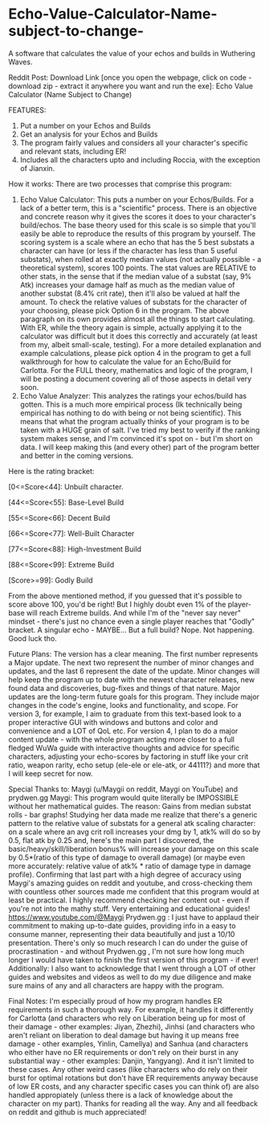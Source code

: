 # Echo-Value-Calculator-Name-subject-to-change-
A software that calculates the value of your echos and builds in Wuthering Waves.

Reddit Post:
Download Link [once you open the webpage, click on code - download zip - extract it anywhere you want and run the exe]: Echo Value Calculator (Name Subject to Change)

FEATURES:
1. Put a number on your Echos and Builds
2. Get an analysis for your Echos and Builds
3. The program fairly values and considers all your character's specific and relevant stats, including ER!
4.  Includes all the characters upto and including Roccia, with the exception of Jianxin.

How it works:
There are two processes that comprise this program:
1. Echo Value Calculator: This puts a number on your Echos/Builds. For a lack of a better term, this is a "scientific" process. There is an objective and concrete reason why it gives the scores it does to your character's build/echos. The base theory used for this scale is so simple that you'll easily be able to reproduce the results of this program by yourself. 
The scoring system is a scale where an echo that has the 5 best substats a character can have (or less if the character has less than 5 useful substats), when rolled at exactly median values (not actually possible - a theoretical system), scores 100 points. The stat values are RELATIVE to other stats, in the sense that if the median value of a substat (say, 9% Atk) increases your damage half as much as the median value of another substat (8.4% crit rate), then it'll also be valued at half the amount. To check the relative values of substats for the character of your choosing, please pick Option 6 in the program. 
The above paragraph on its own provides almost all the things to start calculating. With ER, while the theory again is simple, actually applying it to the calculator was difficult but it does this correctly and accurately (at least from my, albeit small-scale, testing). For a more detailed explanation and example calculations, please pick option 4 in the program to get a full walkthrough for how to calculate the value for an Echo/Build for Carlotta. For the FULL theory, mathematics and logic of the program, I will be posting a document covering all of those aspects in detail very soon.
2. Echo Value Analyzer: This analyzes the ratings your echos/build has gotten. This is a much more empirical process (Ik technically being empirical has nothing to do with being or not being scientific). This means that what the program actually thinks of your program is to be taken with a HUGE grain of salt. I've tried my best to verify if the ranking system makes sense, and I'm convinced it's spot on - but I'm short on data. I will keep making this (and every other) part of the program better and better in the coming versions. 


Here is the rating bracket: 

[0<=Score<44]: Unbuilt character.

[44<=Score<55]: Base-Level Build

[55<=Score<66]:  Decent Build

[66<=Score<77]: Well-Built Character

[77<=Score<88]: High-Investment Build

[88<=Score<99]: Extreme Build

[Score>=99]: Godly Build


From the above mentioned method, if you guessed that it's possible to score above 100, you'd be right! 
But I highly doubt even 1% of the player-base will reach Extreme builds. And while I'm of the "never say never" mindset - there's just no chance even a single player reaches that "Godly" bracket. A singular echo - MAYBE... But a full build? Nope. Not happening. Good luck tho. 

Future Plans: 
The version has a clear meaning. The first number represents a Major update. The next two represent the number of minor changes and updates, and the last 6 represent the date of the update.
Minor changes will help keep the program up to date with the newest character releases, new found data and discoveries, bug-fixes and things of that nature.
Major updates are the long-term future goals for this program. They include major changes in the code's engine, looks and functionality, and scope. For version 3, for example, I aim to graduate from this text-based look to a proper interactive GUI with windows and buttons and color and convenience and a LOT of QoL etc. For version 4, I plan to do a major content update - with the whole program acting more closer to a full fledged WuWa guide with interactive thoughts and advice for specific characters, adjusting your echo-scores by factoring in stuff like your crit ratio, weapon rarity, echo setup (ele-ele or ele-atk, or 44111?) and more that I will keep secret for now. 

Special Thanks to: Maygi (u/Maygii on reddit, Maygi on YouTube) and prydwen.gg
Maygi: This program would quite literally be IMPOSSIBLE without her mathematical guides. The reason: Gains from median substat rolls - bar graphs! Studying her data made me realize that there's a generic pattern to the relative value of substats for a general atk scaling character: on a scale where an avg crit roll increases your dmg by 1, atk% will do so by 0.5, flat atk by 0.25 and, here's the main part I discovered, the basic/heavy/skill/liberation bonus% will increase your damage on this scale by 0.5*(ratio of this type of damage to overall damage) (or maybe even more accurately: relative value of atk% * ratio of damage type in damage profile). Confirming that last part with a high degree of accuracy using Maygi's amazing guides on reddit and youtube, and cross-checking them with countless other sources made me confident that this program would at least be practical. I highly recommend checking her content out - even if you're not into the mathy stuff. Very entertaining and educational guides! https://www.youtube.com/@Maygi
Prydwen.gg : I just have to applaud their commitment to making up-to-date guides, providing info in a easy to consume manner, representing their data beautifully and just a 10/10 presentation. There's only so much research I can do under the guise of procrastination - and without Prydwen.gg , I'm not sure how long much longer I would have taken to finish the first version of this program - if ever!
Additionally: I also want to acknowledge that I went through a LOT of other guides and websites and videos as well to do my due diligence and make sure mains of any and all characters are happy with the program.

Final Notes:
I'm especially proud of how my program handles ER requirements in such a thorough way. For example, it handles it differently for Carlotta (and characters who rely on Liberation being up for most of their damage - other examples: Jiyan, Zhezhi), Jinhsi (and characters who aren't reliant on liberation to deal damage but having it up means free damage - other examples, Yinlin, Camellya) and Sanhua (and characters who either have no ER requirements or don't rely on their burst in any substantial way - other examples: Danjin, Yangyang). 
And it isn't limited to these cases. Any other weird cases (like characters who do rely on their burst for optimal rotations but don't have ER requirements anyway because of low ER costs, and any character specific cases you can think of) are also handled appropiately (unless there is a lack of knowledge about the character on my part).
Thanks for reading all the way. Any and all feedback on reddit and github is much appreciated!

